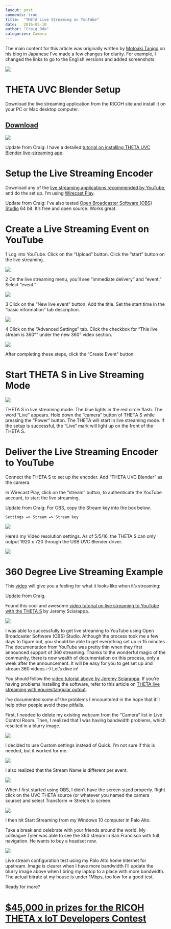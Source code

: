 ```yaml
---
layout: post
comments: true
title:  "THETA Live Streaming on YouTube"
date:   2016-05-10
author: "Craig Oda"
categories: Camera
---
```


The main content for this article was originally written by
[Motoaki Tanigo](https://medium.com/@tanigox)
 on his blog in Japanese
 I’ve made a few changes for clarity. For example, I changed the links to go to the English versions and added screenshots.

![](/blog/img/2016-05/theta-logo.png)

# THETA UVC Blender Setup

Download the live streaming application from the RICOH site and install it on your PC or Mac desktop computer.

## [Download](https://theta360.com/en/support/download/)

![](/blog/img/2016-05/driver-download.png)


Update from Craig: I have a detailed
[tutorial on installing THETA UVC Blender live-streaming app](http://theta360.guide/community-document/uvc-theta.html).

# Setup the Live Streaming Encoder

Download any of the
[live streaming applications recommended by YouTube](https://support.google.com/youtube/answer/2907883?hl=en),
and do the set up. I’m using
[Wirecast Play](http://www.telestream.net/controls/wirecast-play/download-wirecast-play.htm).

Update from Craig: I’ve also tested
[Open Broadcaster Software (OBS) Studio](https://obsproject.com/)
64 bit. It’s free and open source. Works great.

# Create a Live Streaming Event on YouTube

1 Log into YouTube. Click  on the “Upload” button. Click the “start” button on the live streaming.

![](/blog/img/2016-05/youtube-event-setup.png)

2 On the live streaming menu, you’ll see “immediate delivery” and “event.” Select “event.”

![](/blog/img/2016-05/youtube-event.png)


3 Click on the “New live event” button. Add the title. Set the start time in the “basic information” tab description.

![](/blog/img/2016-05/new-event.png)

4 Click on the “Advanced Settings” tab. Click the checkbox for “This live stream is 360°” under the new 360° video section.

![](/blog/img/2016-05/livestream-checkbox.png)

After completing these steps, click the “Create Event” button.

# Start THETA S in Live Streaming Mode
![](/blog/img/2016-05/thetas_livestreaming.jpg)

THETA S in live streaming mode. The blue lights in the red circle flash. The word “Live” appears.
Hold down the “camera” button of THETA S while pressing the “Power” button. The THETA will start in live streaming mode. If the setup is successful, the “Live” mark will light up on the front of the THETA S.

# Deliver the Live Streaming Encoder to YouTube

Connect the THETA S to set up the encoder. Add “THETA UVC Blender” as the camera.

In Wirecast Play, click on the “stream” button, to authenticate the YouTube account, to start the live streaming.

Update from Craig: For OBS, copy the Stream key into the box below.

    Settings => Stream => Stream key

![](/blog/img/2016-05/streamkey-youtube.png)

Here’s my Video resolution settings. As of 5/5/16, the THETA S can only output 1920 x 720 through the USB UVC Blender driver.

![](/blog/img/2016-05/obs-resolution-settings.png)

# 360 Degree Live Streaming Example

This
[video](https://youtu.be/lkUI7vH8BYs)
will give you a feeling for what it looks like when it’s streaming:


Update from Craig.

Found this cool and awesome
[video tutorial on live streaming to YouTube with the THETA S](https://youtu.be/1HrmtE8j5o8)
by Jeremy Sciarappa.

![](/blog/img/2016-05/screenshot-stream.png)

I was able to successfully to get live streaming to YouTube using Open Broadcaster Software (OBS) Studio. Although the process took me a few days to figure out, you should be able to get everything set up in 15 minutes. The documentation from YouTube was pretty thin when they first announced support of 360 streaming. Thanks to the wonderful magic of the community, there is now wealth of documentation on this process, only a week after the announcement. It will be easy for you to get set up and stream 360 videos.:-)  Let’s dive in!

You should follow the
[video tutorial above by Jeremy Sciarappa](https://youtu.be/1HrmtE8j5o8).
If you’re having problems installing the software, refer to this article on
[THETA live streaming with equirectangular output](http://theta360.guide/community-document/uvc-theta.html).

I’ve documented some of the problems I encountered in the hope that it’ll help other people avoid these pitfalls.

First, I needed to delete my existing webcam from the “Camera” list in Live Control Room. Then, I realized that I was having bandwidth problems, which resulted in a blurry image.

![](/blog/img/2016-05/capture_blurry.png)

I decided to use Custom settings instead of Quick. I’m not sure if this is needed, but it worked for me.

![](/blog/img/2016-05/livestream-custom-encoding.png)

I also realized that the Stream Name is different per event.

![](/blog/img/2016-05/stream-name.png)

When I first started using OBS, I didn’t have the screen sized properly. Right click on the UVC THETA source (or whatever you named the camera source) and select Transform => Stretch to screen.

![](/blog/img/2016-05/obs-setting-stretch-to-screen.png)


I then hit Start Streaming from my Windows 10 computer in Palo Alto.

Take a break and celebrate with your friends around the world. My colleague Tyler was able to see the 360 stream in San Francisco with full navigation. He wants to buy a headset now.

![](/blog/img/2016-05/streaming-test-san-francisco.png)

Live stream configuration test using my Palo Alto home Internet for upstream. Image is clearer when I have more bandwidth
I’ll update the blurry image above when I bring my laptop to a place with more bandwidth. The actual bitrate at my house is under 1Mbps, too low for a good test.

Ready for more?

# [$45,000 in prizes for the RICOH THETA x IoT Developers Contest](http://theta360.guide/contest/)
